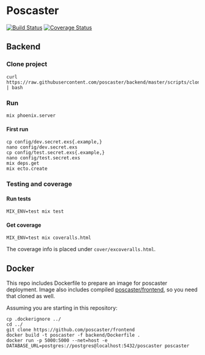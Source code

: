 # Poscaster

[![Build Status](https://travis-ci.org/poscaster/backend.svg?branch=master)](https://travis-ci.org/poscaster/backend)
[![Coverage Status](https://coveralls.io/repos/github/poscaster/backend/badge.svg)](https://coveralls.io/github/poscaster/backend)


## Backend

### Clone project

    curl https://raw.githubusercontent.com/poscaster/backend/master/scripts/clone.sh | bash

### Run

    mix phoenix.server

#### First run

    cp config/dev.secret.exs{.example,}
    nano config/dev.secret.exs
    cp config/test.secret.exs{.example,}
    nano config/test.secret.exs
    mix deps.get
    mix ecto.create

### Testing and coverage

#### Run tests

    MIX_ENV=test mix test

#### Get coverage

    MIX_ENV=test mix coveralls.html

The coverage info is placed under `cover/excoveralls.html`.

## Docker

This repo includes Dockerfile to prepare an image for poscaster
deployment. Image also includes compiled
[poscaster/frontend](https://github.com/poscaster/frontend), so
you need that cloned as well.

Assuming you are starting in this repository:

    cp .dockerignore ../
    cd ../
    git clone https://github.com/poscaster/frontend
    docker build -t poscaster -f backend/Dockerfile .
    docker run -p 5000:5000 --net=host -e DATABASE_URL=postgres://postgres@localhost:5432/poscaster poscaster
